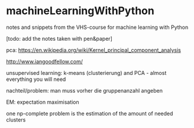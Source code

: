 # machineLearningWithPython
notes and snippets from the VHS-course for machine learning with Python

[todo: add the notes taken with pen&paper]

pca:
https://en.wikipedia.org/wiki/Kernel_principal_component_analysis

http://www.iangoodfellow.com/

unsupervised learning:
k-means (clusterierung) and PCA - almost everything you will need

nachteil/problem: man muss vorher die gruppenanzahl angeben

EM: expectation maximisation


one np-complete problem is the estimation of the amount of needed clusters
